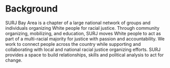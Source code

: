 # Background

SURJ Bay Area is a chapter of a large national network of groups and individuals organizing White people for racial justice. Through community organizing, mobilizing, and education, SURJ moves White people to act as part of a multi-racial majority for justice with passion and accountability. We work to connect people across the country while supporting and collaborating with local and national racial justice organizing efforts. SURJ provides a space to build relationships, skills and political analysis to act for change.
